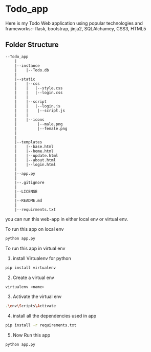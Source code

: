 # Todo_app
Here is my Todo Web application using popular technologies and frameworks:- flask, bootstrap, jinja2, SQLAlchamey, CSS3, HTML5

## Folder Structure
```
--Todo_app
    |
    |--instance
    |    |--Todo.db
    |
    |--static
    |    |--css
    |    |   |--style.css
    |    |   |--login.css
    |    |
    |    |--script
    |    |   |--login.js
    |    |    |--script.js
    |    |
    |    |--icons
    |         |--male.png
    |         |--female.png
    |
    |
    |--templates
    |    |--base.html
    |    |--home.html
    |    |--update.html
    |    |--about.html
    |    |--login.html
    |
    |--app.py
    |
    |--.gitignore
    |
    |--LICENSE
    |
    |--README.md
    |
    |--requirments.txt

```
you can run this web-app in either local env or virtual env.

To run this app on local env
```sh
python app.py
```

To run this app in virtual env

1. install Virtualenv for python
```sh
pip install virtualenv
```

2. Create a virtual env
```sh
virtualenv <name>
```

3. Activate the virtual env
```sh
.\env\Scripts\Activate
```

4. install all the dependencies used in app
```sh
pip install -r requirements.txt
```

5. Now Run this app
```sh
python app.py
```
